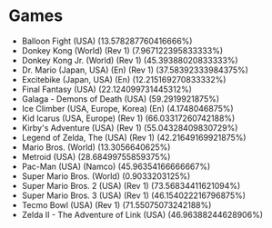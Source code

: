 # Games
- Balloon Fight (USA) (13.578287760416666%)
- Donkey Kong (World) (Rev 1) (7.967122395833333%)
- Donkey Kong Jr. (World) (Rev 1) (45.39388020833333%)
- Dr. Mario (Japan, USA) (En) (Rev 1) (37.58392333984375%)
- Excitebike (Japan, USA) (En) (12.215169270833332%)
- Final Fantasy (USA) (22.124099731445312%)
- Galaga - Demons of Death (USA) (59.2919921875%)
- Ice Climber (USA, Europe, Korea) (En) (4.1748046875%)
- Kid Icarus (USA, Europe) (Rev 1) (66.03317260742188%)
- Kirby's Adventure (USA) (Rev 1) (55.04328409830729%)
- Legend of Zelda, The (USA) (Rev 1) (42.21649169921875%)
- Mario Bros. (World) (13.3056640625%)
- Metroid (USA) (28.68499755859375%)
- Pac-Man (USA) (Namco) (45.96354166666667%)
- Super Mario Bros. (World) (0.9033203125%)
- Super Mario Bros. 2 (USA) (Rev 1) (73.56834411621094%)
- Super Mario Bros. 3 (USA) (Rev 1) (46.154022216796875%)
- Tecmo Bowl (USA) (Rev 1) (71.55075073242188%)
- Zelda II - The Adventure of Link (USA) (46.96388244628906%)